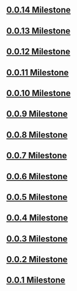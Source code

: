 [//]: # (This file was generated from: doc/template/CHANGELOG.md.template using the documentation_builder package)

## [0.0.14 Milestone](https://github.com/domain-centric/documentation_builder/milestone/14?closed=1)

## [0.0.13 Milestone](https://github.com/domain-centric/documentation_builder/milestone/13?closed=1)

## [0.0.12 Milestone](https://github.com/domain-centric/documentation_builder/milestone/12?closed=1)

## [0.0.11 Milestone](https://github.com/domain-centric/documentation_builder/milestone/11?closed=1)

## [0.0.10 Milestone](https://github.com/domain-centric/documentation_builder/milestone/10?closed=1)

## [0.0.9 Milestone](https://github.com/domain-centric/documentation_builder/milestone/9?closed=1)

## [0.0.8 Milestone](https://github.com/domain-centric/documentation_builder/milestone/8?closed=1)

## [0.0.7 Milestone](https://github.com/domain-centric/documentation_builder/milestone/7?closed=1)

## [0.0.6 Milestone](https://github.com/domain-centric/documentation_builder/milestone/6?closed=1)

## [0.0.5 Milestone](https://github.com/domain-centric/documentation_builder/milestone/5?closed=1)

## [0.0.4 Milestone](https://github.com/domain-centric/documentation_builder/milestone/4?closed=1)

## [0.0.3 Milestone](https://github.com/domain-centric/documentation_builder/milestone/3?closed=1)

## [0.0.2 Milestone](https://github.com/domain-centric/documentation_builder/milestone/2?closed=1)

## [0.0.1 Milestone](https://github.com/domain-centric/documentation_builder/milestone/1?closed=1)